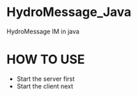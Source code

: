 # HydroMessage_Java
HydroMessage IM in java

# HOW TO USE
- Start the server first
- Start the client next